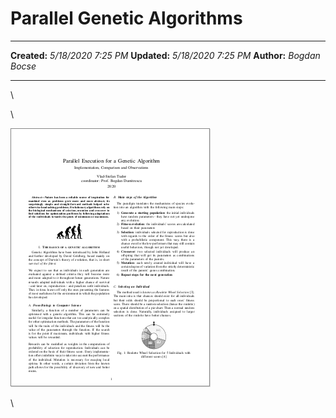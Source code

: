 Parallel Genetic Algorithms
===========================

  -------------- ---------------------
  **Created:**   *5/18/2020 7:25 PM*
  **Updated:**   *5/18/2020 7:25 PM*
  **Author:**    *Bogdan Bocse*
  -------------- ---------------------

\

\

[![Parallel\_Genetic\_Algorithm-Vlad-Stefan.pdf](Parallel%20Genetic%20Algorithms_files/c2358000d81b285b7623b5efc8dd527b.png)](../pdf/Parallel_Genetic_Algorithm-Vlad-Stefan.pdf)

\

 
